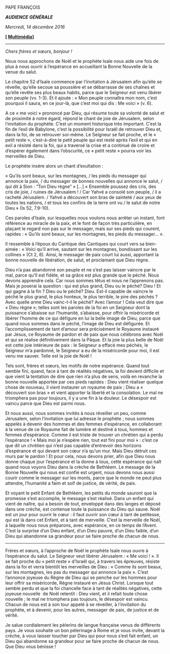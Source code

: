 PAPE FRANÇOIS

***AUDIENCE GÉNÉRALE***

*Mercredi, 14 décembre 2016*

**[ [Multimédia](http://w2.vatican.va/content/francesco/fr/events/event.dir.html/content/vaticanevents/fr/2016/12/14/udienzagenerale.html)]**

* * *

*Chers frères et sœurs, bonjour !*

Nous nous approchons de Noël et le prophète Isaïe nous aide une fois de plus à nous ouvrir à l’espérance en accueillant la Bonne Nouvelle de la venue du salut.

Le chapitre 52 d’Isaïe commence par l’invitation à Jérusalem afin qu’elle se réveille, qu’elle secoue sa poussière et se débarrasse de ses chaînes et qu’elle revête ses plus beaux habits, parce que le Seigneur est venu libérer son peuple (vv. 1-3). Et il ajoute : « Mon peuple connaîtra mon nom, c’est pourquoi il saura, en ce jour-là, que c’est moi qui dis : Me voici » (v. 6).

A ce « me voici » prononcé par Dieu, qui résume toute sa volonté de salut et de proximité à notre égard, répond le chant de joie de Jérusalem, selon l’invitation du prophète. C’est un moment historique très important. C’est la fin de l’exil de Babylone, c’est la possibilité pour Israël de retrouver Dieu et, dans la foi, de se retrouver soi-même. Le Seigneur se fait proche, et le « petit reste », c’est-à-dire le petit peuple qui est resté après l’exil et qui en exil a résisté dans la foi, qui a traversé la crise et a continué de croire et d’espérer également dans l’obscurité, ce « petit reste » pourra voir les merveilles de Dieu.

Le prophète insère alors un chant d’exultation :

« Qu’ils sont beaux, sur les montagnes, / les pieds du messager qui annonce la paix, / du messager de bonnes nouvelles qui annonce le salut, / qui dit à Sion : “Ton Dieu règne” » [...] « Ensemble poussez des cris, des cris de joie, / ruines de Jérusalem ! / Car Yahvé a consolé son peuple, / il a racheté Jérusalem. / Yahvé a découvert son bras de sainteté / aux yeux de toutes les nations, / et tous les confins de la terre ont vu / le salut de notre Dieu » (Is 52, 7.9-10).

Ces paroles d’Isaïe, sur lesquelles nous voulons nous arrêter un instant, font référence au miracle de la paix, et le font de façon très particulière, en plaçant le regard non pas sur le messager, mais sur ses pieds qui courent, rapides : « Qu’ils sont beaux, sur les montagnes, les pieds du messager... ».

Il ressemble à l’époux du Cantique des Cantiques qui court vers sa bien-aimée : « Voici qu’il arrive, sautant sur les montagnes, bondissant sur les collines » (Ct 2, 8). Ainsi, le messager de paix court lui aussi, apportant la bonne nouvelle de libération, de salut, et proclamant que Dieu règne.

Dieu n’a pas abandonné son peuple et ne s’est pas laisser vaincre par le mal, parce qu’Il est fidèle, et sa grâce est plus grande que le péché. Nous devons apprendre cela. Car nous sommes têtus et nous ne l’apprenons pas. Mais je poserai la question : qui est plus grand, Dieu ou le péché? Dieu ! Et qui gagne à la fin ? Dieu ou le péché? Dieu. Est-il capable de vaincre le péché le plus grand, le plus honteux, le plus terrible, le pire des péchés ? Avec quelle arme Dieu vainc-t-il le péché? Avec l’amour ! Cela veut dire que « Dieu règne »; telles sont les paroles de la foi en un Seigneur dont la puissance s’abaisse sur l’humanité, s’abaisse, pour offrir la miséricorde et libérer l’homme de ce qui défigure en lui la belle image de Dieu, parce que quand nous sommes dans le péché, l’image de Dieu est défigurée. Et l’accomplissement de tant d’amour sera précisément le Royaume instauré par Jésus, ce Royaume de pardon et de paix que nous célébrons avec Noël et qui se réalise définitivement dans la Pâque. Et la joie la plus belle de Noël est cette joie intérieure de paix : le Seigneur a effacé mes péchés, le Seigneur m’a pardonné, le Seigneur a eu de la miséricorde pour moi, il est venu me sauver. Telle est la joie de Noël !

Tels sont, frères et sœurs, les motifs de notre espérance. Quand tout semble fini, quand, face à tant de réalités négatives, la foi devient difficile et que vient la tentation de dire que rien n’a plus de sens, voilà en revanche la bonne nouvelle apportée par ces pieds rapides : Dieu vient réaliser quelque chose de nouveau, il vient instaurer un royaume de paix ; Dieu a « découvert son bras » et vient apporter la liberté et la consolation. Le mal ne triomphera pas pour toujours, il y a une fin à la douleur. Le désespoir est vaincu parce que Dieu est parmi nous.

Et nous aussi, nous sommes invités à nous réveiller un peu, comme Jérusalem, selon l’invitation que lui adresse le prophète ; nous sommes appelés à devenir des hommes et des femmes d’espérance, en collaborant à la venue de ce Royaume fait de lumière et destiné à tous, hommes et femmes d’espérance. Comme il est triste de trouver un chrétien qui a perdu l’espérance ! « Mais moi je n’espère rien, tout est fini pour moi » : c’est ce que dit un chrétien qui n’est pas capable d’entrevoir des horizons d’espérance et qui devant son cœur n’a qu’un mur. Mais Dieu détruit ces murs par le pardon ! Et pour cela, nous devons prier, afin que Dieu nous donne chaque jour l’espérance et la donne à tous, cette espérance qui naît quand nous voyons Dieu dans la crèche de Bethléem. Le message de la Bonne Nouvelle qui nous est confié est urgent, nous devons nous aussi courir comme le messager sur les monts, parce que le monde ne peut plus attendre, l’humanité a faim et soif de justice, de vérité, de paix.

Et voyant le petit Enfant de Bethléem, les petits du monde sauront que la promesse s’est accomplie, le message s’est réalisé. Dans un enfant qui vient de naître, qui a besoin de tout, enveloppé dans des langes et déposé dans une crèche, est contenue toute la puissance du Dieu qui sauve. Noël est un jour pour ouvrir le cœur : il faut ouvrir son cœur à tant de petitesse, qui est là dans cet Enfant, et à tant de merveille. C’est la merveille de Noël, à laquelle nous nous préparons, avec espérance, en ce temps de l’Avent. C’est la surprise d’un Dieu enfant, d’un Dieu pauvre, d’un Dieu faible, d’un Dieu qui abandonne sa grandeur pour se faire proche de chacun de nous.

*** * ***

Frères et sœurs, à l’approche de Noël le prophète Isaïe nous ouvre à l’espérance du salut. Le Seigneur veut libérer Jérusalem : « Me voici ! ». Il se fait proche du « petit reste » d’Israël qui, à travers les épreuves, résiste dans la foi et verra bientôt les merveilles de Dieu : « Comme ils sont beaux, sur les montagnes, les pas du messager qui annonce la paix ». C’est l’annonce joyeuse du Règne de Dieu qui se penche sur les hommes pour leur offrir sa miséricorde, Règne instauré en Jésus Christ. Lorsque tout semble perdu et que la foi chancelle face à tant de réalités négatives, cette joyeuse nouvelle  de Noël retentit : Dieu vient, et il refait toute chose nouvelle ; le mal ne triomphera pas toujours, le désespoir est vaincu. Chacun de nous est à son tour appelé à se réveiller, à l’invitation du prophète, et à devenir, pour les autres, messager de paix, de justice et de vérité.

Je salue cordialement les pèlerins de langue française venus de différents pays. Je vous souhaite un bon pèlerinage à Rome et je vous invite, devant la crèche, à vous laisser toucher par Dieu qui pour nous s’est fait enfant, un Dieu qui abandonne sa grandeur pour se faire proche de chacun de nous. Que Dieu vous bénisse !